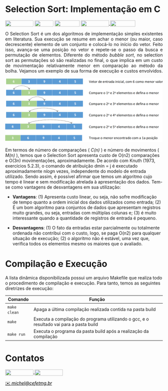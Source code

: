# Selection Sort: Implementação em C

<div style="display: inline-block;">
<img align="center" height="20px" width="90px" src="https://img.shields.io/badge/Maintained%3F-yes-green.svg"/> 
<img align="center" height="20px" width="60px" src="https://img.shields.io/badge/C%2B%2B-00599C?style=for-the-badge&logo=c%2B%2B&logoColor=white"/> 
<img align="center" height="20px" width="80px" src="https://img.shields.io/badge/Made%20for-VSCode-1f425f.svg"/> 
<a href="https://github.com/mpiress/midpy/issues">
<img align="center" height="20px" width="90px" src="https://img.shields.io/badge/contributions-welcome-brightgreen.svg?style=flat"/>
<img align="center" height="20px" width="80px" src="https://badgen.net/badge/license/MIT/green"/>
</a> 
</div>

<p> </p>
<p> </p>

<p align="justify">
O Selection Sort é um dos algoritmos de implementação simples existentes em literatura. Sua execução se resume em achar o menor (ou maior, caso decrescente) elemento de um conjunto e colocá-lo no início do vetor. Feito isso, avança-se uma posição no vetor e repete-se o passo da busca e permutação de elementos. Diferente do método <i>bubble sort</i>, no selection sort as permutações só são realizadas no final, o que implica em um custo de movimentação relativamente menor em comparação ao método da bolha. Vejamos um exemplo de sua forma de execução e custos envolvidos.
</p>

<p align="center">
	<img src="imgs/selection.png"/> 
</p>

<p align="justify">

Em termos de número de comparações ( <i>C(n)</i> ) e número de movimentos ( <i>M(n)</i> ), temos que o Selection Sort apresenta custo de O(n2) comparações e O(3n) movimentações, aproximadamente. De acordo com Knuth (1973, exercícios 5.2.3), o comando de atribuição dmin = j é executado aproximadamente n<i>log</i>n vezes, independente do modelo de entrada utilizado. Sendo assim, é possível afirmar que temos um algoritmo cujo tempo é linear e sem modificação atrelada à apresentação dos dados. Tem-se como vantagens de desvantagens em sua utilização:

- <b>Vantagens</b>: (1) Apresenta custo linear, ou seja, não sofre modificação de tempo quanto a ordem inicial dos dados utilizados como entrada; (2) É um bom algoritmo para conjuntos de dados que apresentam registros muito grandes, ou seja, entradas com múltiplas colunas e; (3) é muito interessante quando a quantidade de registros de entrada é pequeno.

- <b>Desvantagens</b>: (1) O fato da entradas estar parcialmente ou totalmente ordenada não contribui com o custo, logo, se paga O(n2) para qualquer situação de execução; (2) o algoritmo não é estável, uma vez que, verifica todos os elementos mesmo os maiores que o avaliado.


</p>

# Compilação e Execução

A lista dinâmica disponibilizada possui um arquivo Makefile que realiza todo o procedimento de compilação e execução. Para tanto, temos as seguintes diretrizes de execução:


| Comando                |  Função                                                                                           |                     
| -----------------------| ------------------------------------------------------------------------------------------------- |
|  `make clean`          | Apaga a última compilação realizada contida na pasta build                                        |
|  `make`                | Executa a compilação do programa utilizando o gcc, e o resultado vai para a pasta build           |
|  `make run`            | Executa o programa da pasta build após a realização da compilação                                 |


# Contatos

<div style="display: inline-block;">
<a href="https://t.me/michelpires369">
<img align="center" height="20px" width="90px" src="https://img.shields.io/badge/Telegram-2CA5E0?style=for-the-badge&logo=telegram&logoColor=white"/> 
</a>

<a href="https://www.linkedin.com/in/michelpiressilva/">
<img align="center" height="20px" width="90px" src="https://img.shields.io/badge/LinkedIn-0077B5?style=for-the-badge&logo=linkedin&logoColor=white"/>
</a>

</div>

<p> </p>


<a style="color:black" href="mailto:michel@cefetmg.br?subject=[GitHub]%20Source%20Dynamic%20Lists">
✉️ <i>michel@cefetmg.br</i>
</a>
